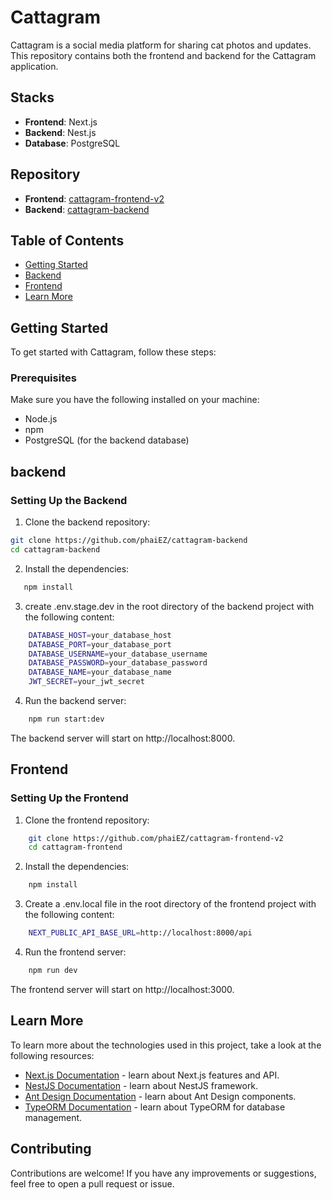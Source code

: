 # Cattagram

Cattagram is a social media platform for sharing cat photos and updates. This repository contains both the frontend and backend for the Cattagram application.

## Stacks

- **Frontend**: Next.js
- **Backend**: Nest.js
- **Database**: PostgreSQL

## Repository

- **Frontend**: [cattagram-frontend-v2](https://github.com/phaiEZ/cattagram-frontend-v2)
- **Backend**: [cattagram-backend](https://github.com/phaiEZ/cattagram-backend)

## Table of Contents

- [Getting Started](#getting-started)
- [Backend](#backend)
- [Frontend](#frontend)
- [Learn More](#learn-more)

## Getting Started

To get started with Cattagram, follow these steps:

### Prerequisites

Make sure you have the following installed on your machine:

- Node.js
- npm
- PostgreSQL (for the backend database)

## backend

### Setting Up the Backend

1. Clone the backend repository:

```bash
git clone https://github.com/phaiEZ/cattagram-backend
cd cattagram-backend
```

2. Install the dependencies:

```bash
   npm install
```

3. create .env.stage.dev in the root directory of the backend project with the following content:

```bash
    DATABASE_HOST=your_database_host
    DATABASE_PORT=your_database_port
    DATABASE_USERNAME=your_database_username
    DATABASE_PASSWORD=your_database_password
    DATABASE_NAME=your_database_name
    JWT_SECRET=your_jwt_secret
```

4. Run the backend server:

```bash
    npm run start:dev
```

The backend server will start on http://localhost:8000.

## Frontend

### Setting Up the Frontend

1. Clone the frontend repository:

```bash
    git clone https://github.com/phaiEZ/cattagram-frontend-v2
    cd cattagram-frontend
```

2. Install the dependencies:

```bash
    npm install
```

3. Create a .env.local file in the root directory of the frontend project with the following content:

```bash
    NEXT_PUBLIC_API_BASE_URL=http://localhost:8000/api
```

4. Run the frontend server:

```bash
    npm run dev
```

The frontend server will start on http://localhost:3000.

## Learn More

To learn more about the technologies used in this project, take a look at the following resources:

- [Next.js Documentation](https://nextjs.org/docs) - learn about Next.js features and API.
- [NestJS Documentation](https://docs.nestjs.com/) - learn about NestJS framework.
- [Ant Design Documentation](https://ant.design/docs/react/introduce) - learn about Ant Design components.
- [TypeORM Documentation](https://typeorm.io/#/) - learn about TypeORM for database management.

## Contributing

Contributions are welcome! If you have any improvements or suggestions, feel free to open a pull request or issue.
